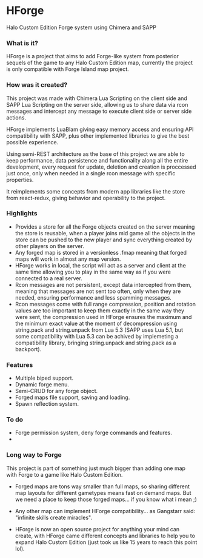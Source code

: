 # HForge
Halo Custom Edition Forge system using Chimera and SAPP

### What is it?
HForge is a project that aims to add Forge-like system from posterior sequels of the game to any Halo Custom Edition map, currently the project is only compatible with Forge Island map project.

### How was it created?
This project was made with Chimera Lua Scripting on the client side and SAPP Lua Scripting on the server side, allowing us to share data via rcon messages and intercept any message to execute client side or server side actions.

HForge implements LuaBlam giving easy memory access and ensuring API compatibility with SAPP, plus other implemented libraries to give the best possible experience.

Using semi-REST architecture as the base of this project we are able to keep performance, data persistence and functionality along all the entire development, every request for update, deletion and creation is proccessed just once, only when needed in a single rcon message with specific properties.

It reimplements some concepts from modern app libraries like the store from react-redux, giving behavior and operability to the project.

### Highlights
- Provides a store for all the Forge objects created on the server meaning the store is reusable, when a player joins mid game all the objects in the store can be pushed to the new player and sync everything created by other players on the server.
- Any forged map is stored in a versionless .fmap meaning that forged maps will work in almost any map version.
- HForge works in local, the script will act as a server and client at the same time allowing you to play in the same way as if you were connected to a real server.
- Rcon messages are not persistent, except data intercepted from them, meaning that messages are not sent too often, only when they are needed, ensuring performance and less spamming messages.
- Rcon messages come with full range compression, position and rotation values are too important to keep them exactly in the same way they were sent, the compression used in HForge ensures the maximum and the minimum exact value at the moment of decompression using string.pack and string.unpack from Lua 5.3 (SAPP uses Lua 5.1, but some compatibility with Lua 5.3 can be achived by implemeting a compatibility library, bringing string.unpack and string.pack as a backport).

### Features
- Multiple biped support.
- Dynamic forge menu.
- Semi-CRUD for any forge object.
- Forged maps file support, saving and loading.
- Spawn reflection system.

### To do
- Forge permission system, deny forge commands and features.
- 

### Long way to Forge
This project is part of something just much bigger than adding one map with Forge to a game like Halo Custom Edition.

- Forged maps are tons way smaller than full maps, so sharing different map layouts for different gametypes means fast on demand maps. But we need a place to keep those forged maps... if you know what i mean ;)

- Any other map can implement HForge compatibility... as Gangstarr said: "infinite skills create miracles".

- HForge is now an open source project for anything your mind can create, with HForge came different concepts and libraries to help you to expand Halo Custom Edition (just took us like 15 years to reach this point lol).
